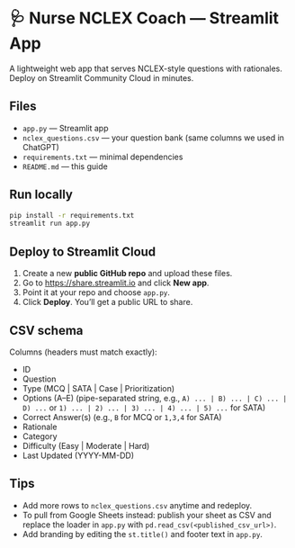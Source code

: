 
# 🩺 Nurse NCLEX Coach — Streamlit App

A lightweight web app that serves NCLEX-style questions with rationales.
Deploy on Streamlit Community Cloud in minutes.

## Files
- `app.py` — Streamlit app
- `nclex_questions.csv` — your question bank (same columns we used in ChatGPT)
- `requirements.txt` — minimal dependencies
- `README.md` — this guide

## Run locally
```bash
pip install -r requirements.txt
streamlit run app.py
```

## Deploy to Streamlit Cloud
1. Create a new **public GitHub repo** and upload these files.
2. Go to https://share.streamlit.io and click **New app**.
3. Point it at your repo and choose `app.py`.
4. Click **Deploy**. You’ll get a public URL to share.

## CSV schema
Columns (headers must match exactly):
- ID
- Question
- Type  (MCQ | SATA | Case | Prioritization)
- Options (A–E)  (pipe-separated string, e.g., `A) ... | B) ... | C) ... | D) ...` or `1) ... | 2) ... | 3) ... | 4) ... | 5) ...` for SATA)
- Correct Answer(s)  (e.g., `B` for MCQ or `1,3,4` for SATA)
- Rationale
- Category
- Difficulty (Easy | Moderate | Hard)
- Last Updated (YYYY-MM-DD)

## Tips
- Add more rows to `nclex_questions.csv` anytime and redeploy.
- To pull from Google Sheets instead: publish your sheet as CSV and replace the loader in `app.py` with `pd.read_csv(<published_csv_url>)`.
- Add branding by editing the `st.title()` and footer text in `app.py`.
